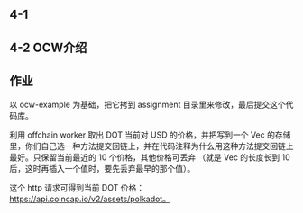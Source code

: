 ## 4-1 


## 4-2 OCW介绍

## 作业

以 ocw-example 为基础，把它拷到 assignment 目录里来修改，最后提交这个代码库。

利用 offchain worker 取出 DOT 当前对 USD 的价格，并把写到一个 Vec 的存储里，你们自己选一种方法提交回链上，并在代码注释为什么用这种方法提交回链上最好。只保留当前最近的 10 个价格，其他价格可丢弃 （就是 Vec 的长度长到 10 后，这时再插入一个值时，要先丢弃最早的那个值）。

这个 http 请求可得到当前 DOT 价格：https://api.coincap.io/v2/assets/polkadot。